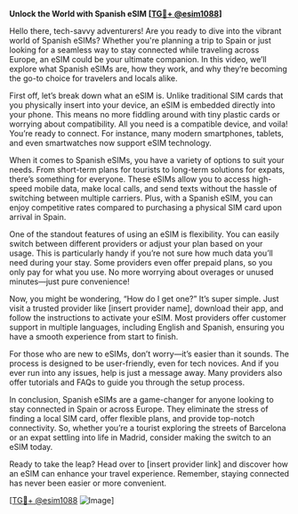 **Unlock the World with Spanish eSIM [[TG💪+ @esim1088](https://t.me/s/esim1088)]**

Hello there, tech-savvy adventurers! Are you ready to dive into the vibrant world of Spanish eSIMs? Whether you're planning a trip to Spain or just looking for a seamless way to stay connected while traveling across Europe, an eSIM could be your ultimate companion. In this video, we’ll explore what Spanish eSIMs are, how they work, and why they’re becoming the go-to choice for travelers and locals alike.

First off, let’s break down what an eSIM is. Unlike traditional SIM cards that you physically insert into your device, an eSIM is embedded directly into your phone. This means no more fiddling around with tiny plastic cards or worrying about compatibility. All you need is a compatible device, and voila! You’re ready to connect. For instance, many modern smartphones, tablets, and even smartwatches now support eSIM technology.

When it comes to Spanish eSIMs, you have a variety of options to suit your needs. From short-term plans for tourists to long-term solutions for expats, there’s something for everyone. These eSIMs allow you to access high-speed mobile data, make local calls, and send texts without the hassle of switching between multiple carriers. Plus, with a Spanish eSIM, you can enjoy competitive rates compared to purchasing a physical SIM card upon arrival in Spain.

One of the standout features of using an eSIM is flexibility. You can easily switch between different providers or adjust your plan based on your usage. This is particularly handy if you’re not sure how much data you’ll need during your stay. Some providers even offer prepaid plans, so you only pay for what you use. No more worrying about overages or unused minutes—just pure convenience!

Now, you might be wondering, “How do I get one?” It’s super simple. Just visit a trusted provider like [insert provider name], download their app, and follow the instructions to activate your eSIM. Most providers offer customer support in multiple languages, including English and Spanish, ensuring you have a smooth experience from start to finish.

For those who are new to eSIMs, don’t worry—it’s easier than it sounds. The process is designed to be user-friendly, even for tech novices. And if you ever run into any issues, help is just a message away. Many providers also offer tutorials and FAQs to guide you through the setup process.

In conclusion, Spanish eSIMs are a game-changer for anyone looking to stay connected in Spain or across Europe. They eliminate the stress of finding a local SIM card, offer flexible plans, and provide top-notch connectivity. So, whether you’re a tourist exploring the streets of Barcelona or an expat settling into life in Madrid, consider making the switch to an eSIM today.

Ready to take the leap? Head over to [insert provider link] and discover how an eSIM can enhance your travel experience. Remember, staying connected has never been easier or more convenient.

[[TG💪+ @esim1088](https://t.me/s/esim1088) ![Image](https://i.postimg.cc/Y0z9fWf4/image.png)]